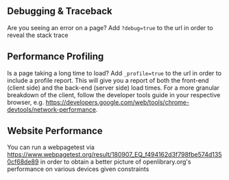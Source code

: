## Debugging & Traceback

Are you seeing an error on a page? Add `?debug=true` to the url in order to reveal the stack trace

## Performance Profiling

Is a page taking a long time to load? Add `_profile=true` to the url in order to include a profile report. This will give you a report of both the front-end (client side) and the back-end (server side) load times. For a more granular breakdown of the client, follow the developer tools guide in your respective browser, e.g. https://developers.google.com/web/tools/chrome-devtools/network-performance.

## Website Performance

You can run a webpagetest via https://www.webpagetest.org/result/180907_EQ_f494162d3f798fbe574d1350cf68de89 in order to obtain a better picture of openlibrary.org's performance on various devices given constraints
